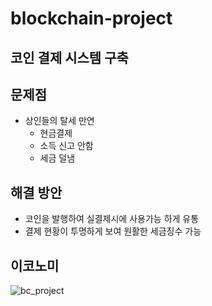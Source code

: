 
# blockchain-project


## 코인 결제 시스템 구축



## 문제점

- 상인들의 탈세 만연
	- 현금결제
	- 소득 신고 안함
	- 세금 덜냄

## 해결 방안
- 코인을 발행하여 실결제시에 사용가능 하게 유통
- 결제 현황이 투명하게 보여 원활한 세금징수 가능



##  이코노미

 ![bc_project](https://user-images.githubusercontent.com/46768760/51299554-3afd9c00-1a6c-11e9-9410-717de7cb7d55.png)
